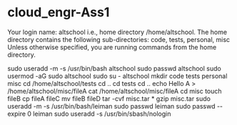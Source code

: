 # cloud_engr-Ass1
Your login name: altschool i.e., home directory /home/altschool. The home directory contains the following sub-directories: code, tests, personal, misc Unless otherwise specified, you are running commands from the home directory.

sudo useradd -m -s /usr/bin/bash altschool
sudo passwd altschool
sudo usermod -aG sudo altschool
sudo su - altschool
mkdir code tests personal misc
cd /home/altschool/tests
cd ..
cd tests
cd ..
echo Hello A > /home/altschool/misc/fileA
cat /home/altschool/misc/fileA
cd misc
touch fileB
cp fileA fileC
mv fileB fileD
tar -cvf misc.tar *
gzip misc.tar
sudo useradd -m -s /usr/bin/bash/leiman
sudo passwd leiman
sudo passwd --expire 0 leiman
sudo useradd -s /usr/bin/sbash/nologin




  
